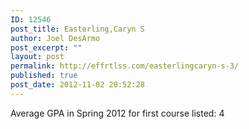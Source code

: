 ```yaml
---
ID: 12546
post_title: Easterling,Caryn S
author: Joel DesArmo
post_excerpt: ""
layout: post
permalink: http://effrtlss.com/easterlingcaryn-s-3/
published: true
post_date: 2012-11-02 20:52:28
---
```

<p>Average GPA in Spring 2012 for first course listed: 4</p>